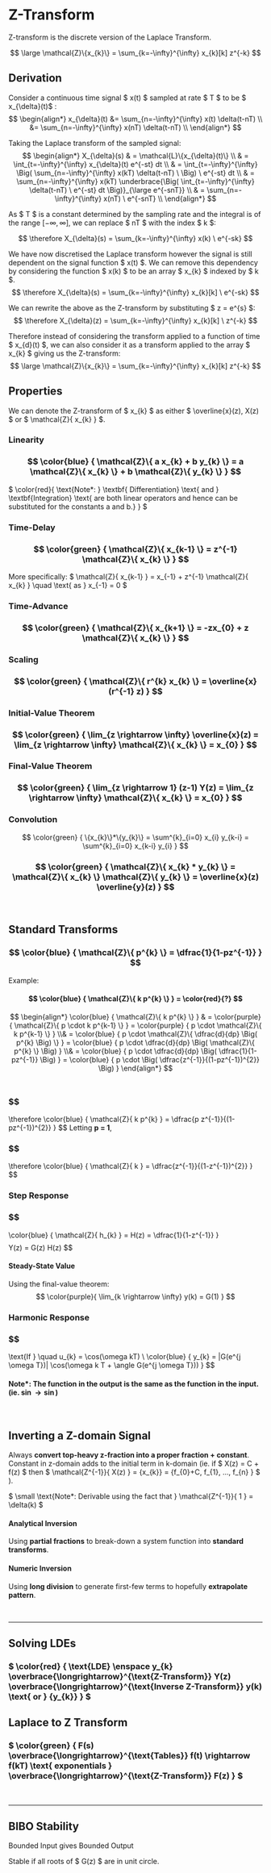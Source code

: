 # Z-Transform

Z-transform is the discrete version of the Laplace Transform.

$$ \large \mathcal{Z}\{x_{k}\} = \sum_{k=-\infty}^{\infty} x_{k}[k] z^{-k} $$

## Derivation

Consider a continuous time signal $ x(t) $ sampled at rate $ T $ to be $ x_{\delta}(t)$ :
$$ 
\begin{align*}
x_{\delta}(t) &= \sum_{n=-\infty}^{\infty} x(t) \delta(t-nT) \\
&= \sum_{n=-\infty}^{\infty} x(nT) \delta(t-nT) \\
\end{align*}
$$

Taking the Laplace transform of the sampled signal:
$$
\begin{align*}
X_{\delta}(s) & = \mathcal{L}\{x_{\delta}(t)\} \\
& = \int_{t=-\infty}^{\infty} x_{\delta}(t) e^{-st} dt \\
& = \int_{t=-\infty}^{\infty} \Big( \sum_{n=-\infty}^{\infty} x(kT) \delta(t-nT) \ \Big) \ e^{-st} dt \\
& = \sum_{n=-\infty}^{\infty} x(kT) \underbrace{\Big( \int_{t=-\infty}^{\infty} \delta(t-nT) \ e^{-st} dt \Big)}_{\large e^{-snT}} \\
& = \sum_{n=-\infty}^{\infty} x(nT) \ e^{-snT} \\
\end{align*}
$$

As $ T $ is a constant determined by the sampling rate and the integral is of the range $[-\infty,\infty]$, we can replace $ nT $ with the index $ k $:

$$ \therefore X_{\delta}(s) = \sum_{k=-\infty}^{\infty} x(k) \ e^{-sk} $$

We have now discretised the Laplace transform however the signal is still dependent on the signal function $ x(t) $. We can remove this dependency by considering the function $ x(k) $ to be an array $ x_{k} $ indexed by $ k $. 
$$ \therefore X_{\delta}(s) = \sum_{k=-\infty}^{\infty} x_{k}[k] \ e^{-sk} $$

We can rewrite the above as the Z-transform by substituting $ z = e^{s} $:
$$ \therefore X_{\delta}(z) = \sum_{k=-\infty}^{\infty} x_{k}[k] \ z^{-k} $$

Therefore instead of considering the transform applied to a function of time $ x_{d}(t) $, we can also consider it as a transform applied to the array $ x_{k} $ giving us the Z-transform:
$$ \large \mathcal{Z}\{x_{k}\} = \sum_{k=-\infty}^{\infty} x_{k}[k] z^{-k} $$

## Properties
We can denote the Z-transform of $ x_{k} $ as either $ \overline{x}(z), X(z) $ or $ \mathcal{Z}\{ x_{k} \} $.

### Linearity
### $$ \color{blue} { \mathcal{Z}\{ a x_{k} + b y_{k} \} = a \mathcal{Z}\{ x_{k} \} + b \mathcal{Z}\{ y_{k} \}  } $$

$ \color{red}{ \text{Note*: } \textbf{ Differentiation} \text{ and } \textbf{Integration} \text{ are both linear operators and hence can be substituted for the constants a and b.} } $

### Time-Delay
### $$ \color{green} {  \mathcal{Z}\{ x_{k-1} \} = z^{-1} \mathcal{Z}\{ x_{k} \}  } $$

More specifically:
$  \mathcal{Z}\{ x_{k-1} \} = x_{-1} + z^{-1} \mathcal{Z}\{ x_{k} \} \quad \text{ as } x_{-1} = 0  $
### Time-Advance
### $$ \color{green} {  \mathcal{Z}\{ x_{k+1} \} = -zx_{0} + z \mathcal{Z}\{ x_{k} \}  } $$

### Scaling
### $$ \color{green} {  \mathcal{Z}\{ r^{k} x_{k} \} = \overline{x}(r^{-1} z)  } $$

### Initial-Value Theorem
### $$ \color{green} {  \lim_{z \rightarrow \infty} \overline{x}(z) = \lim_{z \rightarrow \infty} \mathcal{Z}\{ x_{k} \} = x_{0}  } $$

### Final-Value Theorem
### $$ \color{green} {  \lim_{z \rightarrow 1} (z-1) Y(z) = \lim_{z \rightarrow \infty} \mathcal{Z}\{ x_{k} \} = x_{0}  } $$

### Convolution

$$ \color{green} { \{x_{k}\}*\{y_{k}\} = \sum^{k}_{i=0} x_{i} y_{k-i} = \sum^{k}_{i=0} x_{k-i} y_{i} } $$

### $$ \color{green} {  \mathcal{Z}\{ x_{k} * y_{k} \} = \mathcal{Z}\{ x_{k} \} \mathcal{Z}\{ y_{k} \} = \overline{x}(z) \overline{y}(z)  } $$

</br>

## Standard Transforms

### $$ \color{blue} { \mathcal{Z}\{ p^{k} \} = \dfrac{1}{1-pz^{-1}} } $$
Example:
#### $$ \color{blue} { \mathcal{Z}\{ k p^{k} \} } = \color{red}{?} $$

$$ 
\begin{align*}
\color{blue} { \mathcal{Z}\{ k p^{k} \} } & = \color{purple} { \mathcal{Z}\{ p \cdot k p^{k-1} \} } 
 = \color{purple} { p \cdot \mathcal{Z}\{ k p^{k-1} \} } 
\\& = \color{blue} { p \cdot \mathcal{Z}\{ \dfrac{d}{dp} \Big( p^{k} \Big) \} } 
= \color{blue} { p \cdot \dfrac{d}{dp} \Big( \mathcal{Z}\{ p^{k} \} \Big) } 
\\& = \color{blue} { p \cdot \dfrac{d}{dp} \Big( \dfrac{1}{1-pz^{-1}} \Big) } 
= \color{blue} { p \cdot \Big( \dfrac{z^{-1}}{(1-pz^{-1})^{2}} \Big) } 
\end{align*}
$$
</br>
### $$
\therefore \color{blue} { \mathcal{Z}\{ k p^{k} \}  = \dfrac{p z^{-1}}{(1-pz^{-1})^{2}} }
$$
Letting **p = 1**,
### $$
\therefore \color{blue} { \mathcal{Z}\{ k \}  = \dfrac{z^{-1}}{(1-z^{-1})^{2}} }
$$

### Step Response
### $$
\color{blue} { \mathcal{Z}\{ h_{k} \}  = H(z) = \dfrac{1}{1-z^{-1}} }
$$
$$ Y(z) = G(z) H(z) $$

#### Steady-State Value
Using the final-value theorem:
$$ \color{purple}{ \lim_{k \rightarrow \infty} y(k) = G(1) } $$

### Harmonic Response
### $$
\text{If } \quad u_{k} = \cos(\omega kT) \\
\color{blue} { y_{k} = |G(e^{j \omega T})| \cos(\omega k T + \angle G(e^{j \omega T})) }
$$
#### Note*: The function in the output is the same as the function in the input. (ie. $\sin \rightarrow \sin$)
</br>

## Inverting a Z-domain Signal
Always **convert top-heavy z-fraction into a proper fraction + constant**. Constant in z-domain adds to the initial term in k-domain (ie. if $ X(z) = C + f(z) $ then $ \mathcal{Z^{-1}}\{ X(z) \} = \{x_{k}\} = \{f_{0}+C, f_{1}, ..., f_{n} \} $ ).

$ \small \text{Note*: Derivable using the fact that } \mathcal{Z^{-1}}\{ 1 \} = \delta(k) $

#### Analytical Inversion
Using **partial fractions** to break-down a system function into **standard transforms**.

#### Numeric Inversion
Using **long division** to generate first-few terms to hopefully **extrapolate pattern**.

</br><hr>

## Solving LDEs

### $ \color{red} { \text{LDE} \enspace y_{k} \overbrace{\longrightarrow}^{\text{Z-Transform}} Y(z) \overbrace{\longrightarrow}^{\text{Inverse Z-Transform}} y(k) \text{ or } \{y_{k}\} } $ 

## Laplace to Z Transform

### $ \color{green} { F(s) \overbrace{\longrightarrow}^{\text{Tables}} f(t) \rightarrow f(kT) \text{ exponentials } \overbrace{\longrightarrow}^{\text{Z-Transform}} F(z) } $ 

</br><hr>

## BIBO Stability

Bounded Input gives Bounded Output

Stable if all roots of $ G(z) $ are in unit circle.


